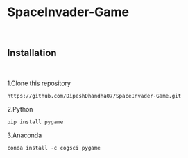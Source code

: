 # SpaceInvader-Game
<br>

## Installation

<br>

1.Clone this repository

```html
https://github.com/DipeshDhandha07/SpaceInvader-Game.git
```

2.Python

```html
pip install pygame
````

3.Anaconda

````html
conda install -c cogsci pygame 
````
